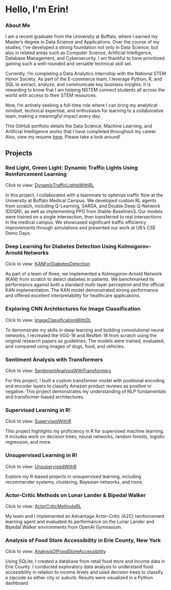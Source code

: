 # Hello, I'm Erin!

### About Me
I am a recent graduate from the University at Buffalo, where I earned my Master’s degree in Data Science and Applications. Over the course of my studies, I’ve developed a strong foundation not only in Data Science, but also in related areas such as Computer Science, Artificial Intelligence, Database Management, and Cybersecurity. I am thankful to have prioritized gaining such a well-rounded and versatile technical skill set.

Currently, I’m completing a Data Analytics internship with the National STEM Honor Society. As part of the E-commerce team, I leverage Python, R, and SQL to extract, analyze, and communicate key business insights. It is rewarding to know that I am helping NSTEM connect students all across the world with access to their STEM resources. 

Now, I’m actively seeking a full-time role where I can bring my analytical mindset, technical expertise, and enthusiasm for learning to a collaborative team, making a meaningful impact every day.

This GitHub portfolio details the Data Science, Machine Learning, and Artificial Intelligence works that I have completed throughout my career. Also, view my resume [here](https://drive.google.com/file/d/1JaZ6bLwoFwI6Jxv6puJav9PVj2I69xzO/view?usp=sharing). Please take a look around!

## Projects

### Red Light, Green Light: Dynamic Traffic Lights Using Reinforcement Learning
Click to view: [DynamicTrafficLightsWithRL](https://github.com/egregoire23/DynamicTrafficLightsWithRL)

In this project, I collaborated with a teammate to optimize traffic flow at the University at Buffalo Medical Campus. We developed custom RL agents from scratch, including Q-Learning, SARSA, and Double Deep Q-Network (DDQN), as well as implementing PPO from Stable-Baselines3. Our models were trained on a single intersection, then transferred to real intersections in the medical campus. We showcased significant traffic efficiency improvements through simulations and presented our work at UB’s CSE Demo Days.

### Deep Learning for Diabetes Detection Using Kolmogorov-Arnold Networks
Click to view: [KANForDiabetesDetection](https://github.com/egregoire23/KANForDiabetesDetection)

As part of a team of three, we implemented a Kolmogorov-Arnold Network (KAN) from scratch to detect diabetes in patients. We benchmarked its performance against both a standard multi-layer perceptron and the official KAN implementation. The KAN model demonstrated strong performance and offered excellent interpretability for healthcare applications.

### Exploring CNN Architectures for Image Classification
Click to view: [ImageClassificationWithDL](https://github.com/egregoire23/ImageClassificationWithDL)

To demonstrate my skills in deep learning and building convolutional neural networks, I recreated the VGG-16 and ResNet-18 from scratch using the original research papers as guidelines. The models were trained, evaluated, and compared using images of dogs, food, and vehicles.

### Sentiment Analysis with Transformers
Click to view: [SentimentAnalysisWithTransformers](https://github.com/egregoire23/SentimentAnalysisWithTransformers)

For this project, I built a custom transformer model with positional encoding and encoder layers to classify Amazon product reviews as positive or negative. This project demonstrates my understanding of NLP fundamentals and transformer-based architectures.

### Supervised Learning in R!
Click to view: [SupervisedWithR](https://github.com/egregoire23/SupervisedWithR)

This project highlights my proficiency in R for supervised machine learning. It includes work on decision trees, neural networks, random forests, logistic regression, and more.

### Unsupervised Learning in R!
Click to view: [UnsupervisedWithR](https://github.com/egregoire23/UnsupervisedWithR/tree/main)

Explore my R-based projects in unsupervised learning, including recommender systems, clustering, Bayesian networks, and more.

### Actor-Critic Methods on Lunar Lander & Bipedal Walker
Click to view: [ActorCriticMethodsRL](https://github.com/egregoire23/ActorCriticMethodsRL/tree/main)

My team and I implemented an Advantage Actor-Critic (A2C) reinforcement learning agent and evaluated its performance on the Lunar Lander and Bipedal Walker environments from OpenAI Gymnasium.

### Analysis of Food Store Accessibility in Erie County, New York
Click to view: [AnalysisOfFoodStoreAccessibility](https://github.com/egregoire23/AnalysisOfFoodStoreAccessibility)

Using SQLite, I created a database from retail food store and income data in Erie County. I conducted exploratory data analysis to understand food accessibility in relation to income levels and used decision trees to classify a zipcode as either city or suburb. Results were visualized in a Python dashboard.
